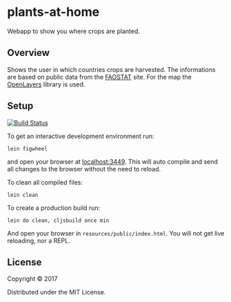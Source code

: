 # plants-at-home

Webapp to show you where crops are planted.

## Overview

Shows the user in which countries crops are harvested.
The informations are based on public data from the
[FAOSTAT](http://www.fao.org/faostat/) site. For the map the [OpenLayers](http://openlayers.org/) library is used.

## Setup

[![Build Status](https://travis-ci.org/zouroboros/plants-at-home.svg?branch=master)](https://travis-ci.org/zouroboros/plants-at-home)

To get an interactive development environment run:

    lein figwheel

and open your browser at [localhost:3449](http://localhost:3449/).
This will auto compile and send all changes to the browser without the
need to reload.

To clean all compiled files:

    lein clean

To create a production build run:

    lein do clean, cljsbuild once min

And open your browser in `resources/public/index.html`. You will not
get live reloading, nor a REPL.

## License

Copyright © 2017

Distributed under the MIT License.
